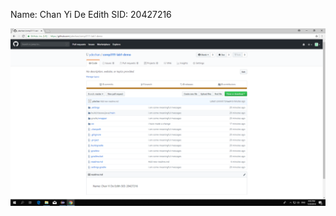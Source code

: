 Name: Chan Yi De Edith
SID: 20427216

![Image](https://raw.githubusercontent.com/ydechan/comp3111-lab1-demo/master/Untitled.png)
